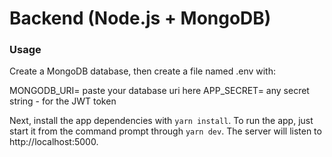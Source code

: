 # Backend (Node.js + MongoDB)

### Usage

Create a MongoDB database, then create a file named .env with:

MONGODB_URI= paste your database uri here
APP_SECRET= any secret string - for the JWT token

Next, install the app dependencies with `yarn install`.
To run the app, just start it from the command prompt through `yarn dev`. 
The server will listen to http://localhost:5000.
